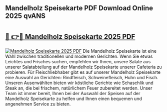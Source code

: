 ## Mandelholz Speisekarte PDF Download Online 2025 qvANS

# <h2><a href="http://gcc7xwu.nevu.top/?p=Mandelholz+Speisekarte">🔗 👉🔴 Mandelholz Speisekarte 2025 PDF</a></h2>

[![Mandelholz Speisekarte 2025 PDF](https://i.imgur.com/dBaPXMq.png)](http://gcc7xwu.nevu.top/?p=Mandelholz+Speisekarte)
Die Mandelholz Speisekarte ist eine Wahl zwischen traditionellen und modernen Gerichten. Wenn Sie etwas Leichtes und Frisches suchen, empfehlen wir Ihnen, unsere Salate aus unserer Salatabteilung auf der Mandelholz Speisekarte unserer Cafeteria zu probieren. Für Fleischliebhaber gibt es auf unserer Mandelholz Speisekarte eine Auswahl an Gerichten: Rindfleisch, Schweinefleisch, Huhn und Fisch. Unseren Auserwählten bieten wir köstliche Gerichte wie Schaschlik und Steak an, die bei frischem, natürlichem Feuer zubereitet werden. Unser Team ist immer bereit, Ihnen bei der Auswahl der Speisen auf der Mandelholz Speisekarte zu helfen und Ihnen einen bequemen und angenehmen Service zu bieten.

